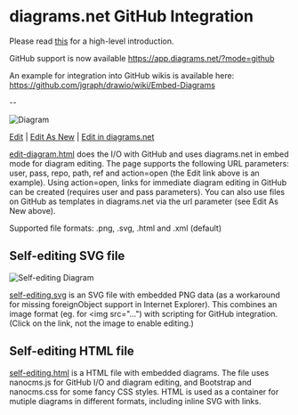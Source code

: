 # diagrams.net GitHub Integration

Please read <a href="https://github.com/jgraph/drawio-integration" target="_blank">this</a> for a high-level introduction.

GitHub support is now available https://app.diagrams.net/?mode=github

An example for integration into GitHub wikis is available here: https://github.com/jgraph/drawio/wiki/Embed-Diagrams

--

![Diagram](http://jgraph.github.io/drawio-github/Taller3.svg)

<a href="http://jgraph.github.io/drawio-github/edit-diagram.html?repo=drawio-github&path=Taller3.svg" target="_blank">Edit</a> | <a href="https://app.diagrams.net/#Uhttps%3A%2F%2Fraw.githubusercontent.com%2Fjgraph%2Fdrawio-github%2Fmaster%2FTaller3.svg" target="_blank">Edit As New</a> | <a href="https://app.diagrams.net/#Hjgraph%2Fdrawio-github%2Fmaster%2FTaller3.svg" target="_blank">Edit in diagrams.net</a>

<a href="http://jgraph.github.io/drawio-github/edit-diagram.html" target="_blank">edit-diagram.html</a> does the I/O with GitHub and uses diagrams.net in embed mode for diagram editing. The page supports the following URL parameters: user, pass, repo, path, ref and action=open (the Edit link above is an example). Using action=open, links for immediate diagram editing in GitHub can be created (requires user and pass parameters). You can also use files on GitHub as templates in diagrams.net via the url parameter (see Edit As New above).

Supported file formats: .png, .svg, .html and .xml (default)

## Self-editing SVG file

![Self-editing Diagram](http://jgraph.github.io/drawio-github/self-editing.svg)

<a href="http://jgraph.github.io/drawio-github/Taller3.svg" target="_blank">self-editing.svg</a> is an SVG file with embedded PNG data (as a workaround for missing foreignObject support in Internet Explorer). This combines an image format (eg. for <img src="...") with scripting for GitHub integration. (Click on the link, not the image to enable editing.)

## Self-editing HTML file

<a href="http://jgraph.github.io/drawio-github/self-editing.html" target="_blank">self-editing.html</a> is a HTML file with embedded diagrams. The file uses nanocms.js for GitHub I/O and diagram editing, and Bootstrap and nanocms.css for some fancy CSS styles. HTML is used as a container for mutiple diagrams in different formats, including inline SVG with links.
